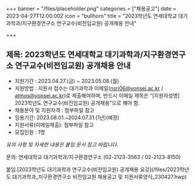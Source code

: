 +++
banner = "/files/placeholder.png"
categories = ["채용공고"]
date = 2023-04-27T12:00:00Z
icon = "bullhorn"
title = "2023학년도 연세대학교 대기과학과/지구환경연구소 연구교수(비전임교원) 공개채용 안내"

+++

## 제목: 2023학년도 연세대학교 대기과학과/지구환경연구소 연구교수(비전임교원) 공개채용 안내

- 지원기간 : 2023.04.27.(금) ~ 2023.05.08.(월)
- 지원방법 : 지원서 접수는 대기과학과 이메일(nsri06@yonsei.ac.kr / atmos@yonsei.ac.kr)로 제출해야하며, 반드시 이메일 제목은 “[지원자성명] 2023학년도 연구교수(비전임교원) 공개채용”으로 해야 함.
- 채용분야 및 지원자격 : 첨부파일 참고
- 임용기간: 2023.08.01.~2024.07.31.(1년)(예정)
- 지원서류(이메일제출): 첨부파일 참고
- 모집인원 : 1명

*유의 사항 및 자세한 내용은 붙임 문서 참고 바랍니다.*

문의: 연세대학교 대기과학과/지구환경연구소 (02-2123-3563 / 02-2123-8150)

붙임.[2023학년도 대기과학과 연구교수(비전임교원) 공개채용 요강](/files/2023학년도 대기과학과_지구환경연구소 비전임교원 채용공고 및 지원서류양식_230427.hwp)
